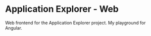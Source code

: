 # Application Explorer - Web

Web frontend for the Application Explorer project. My playground for Angular.